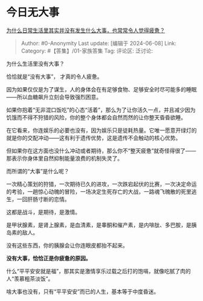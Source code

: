 # 今日无大事
[为什么日常生活里其实并没有发生什么大事，也常常令人觉得疲惫？](https://www.zhihu.com/question/29722450/answer/3524441310)

> Author: #0-Anonymity
> Last update: [编辑于 2024-06-08]
> Link:
> Category: #【答集】/01-家族答集 
> Tag: 
> 评论区:
> 泛讨论:

为什么生活里没有大事？

恰恰就是“没有大事”， 才真的令人疲惫。

因为如果仅仅是为了谋生，人的身体会在有足够食物、足够安全时尽可能多的睡眠——所以血糖飙升立刻会导致强烈困意。

如果你抱着“无非混口饭吃”的心态“活着”，那么为了让你活久一点，并且减少因为饥饿而不得不狩猎的风险，你的整个身体都会自然而然的让你整天昏昏欲睡。

在它看来，你连娱乐的必要也没有，因为娱乐只是徒耗热量。它唯一愿意开绿灯的就是你的交配冲动——这有利于遗传优势，这是遗传不会触动的核心优势。

但如果你在这方面也没什么冲动或者期待，那么你不“整天疲惫”就奇怪得很了——那表示你身体里自然抑制能量浪费的机制失灵了。

而所谓的“大事”是什么呢？

一次精心策划的狩猎，一次期待已久的进攻，一次跌宕起伏的比赛，一次决定命运的考验，一趟惊心动魄的冒险，一场决定生死存亡的大战，一路魂飞魄散的死里逃生，一回肝肠寸断的恋情。

这都是战斗，是期待，是激情。

是甲状腺素，是肾上腺素，是血清素，是睾酮和催产素，是内啡肽、多巴胺，是胰岛素的敌人。

没有这些东西，你的胰腺会让你连眼皮都抬不起来。

**没有大事，恰恰正是你疲惫的原因。**

什么“平平安安就是福”，那其实是激情享乐过载之后打的饱嗝，就像吃腻了肉的人“羡慕粗茶淡饭”。

啥大事也没有，只有“平平安安”而已的人生，基本等于中度昏迷。